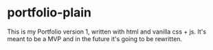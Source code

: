 # portfolio-plain
This is my Portfolio version 1, written with html and vanilla css + js. It's meant to be a MVP and in the future it's going to be rewritten.